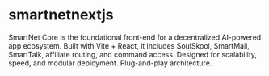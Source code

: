 # smartnetnextjs
SmartNet Core is the foundational front-end for a decentralized AI-powered app ecosystem. Built with Vite + React, it includes SoulSkool, SmartMail, SmartTalk, affiliate routing, and command access. Designed for scalability, speed, and modular deployment. Plug-and-play architecture.
